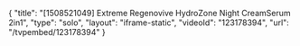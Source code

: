 {
    "title": "[1508521049] Extreme Regenovive HydroZone Night CreamSerum 2in1",
    "type": "solo",
    "layout": "iframe-static",
    "videoId": "123178394",
    "url": "\/tvpembed\/123178394"
}